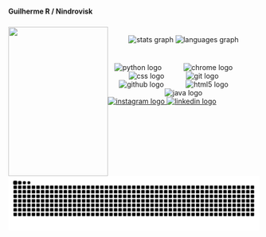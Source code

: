 <h4 align="left">Guilherme R / Nindrovisk</h4>

###

<img align="left" height="300" width="200" src="https://media3.giphy.com/media/v1.Y2lkPTc5MGI3NjExMms1OHYyaWh3NnQ1MDhoYWc4enE2dXY2NjFocXltY3d4dnE3NWIyYSZlcD12MV9pbnRlcm5hbF9naWZfYnlfaWQmY3Q9Zw/axuw3oSBCgss8Aq9Sj/giphy.gif"  />

###
<br>

<div align="center">
  <img src="https://github-readme-stats.vercel.app/api?username=Nindrovisk&hide_title=false&hide_rank=false&show_icons=true&include_all_commits=true&count_private=true&disable_animations=false&theme=dark&locale=en&hide_border=false" height="200" alt="stats graph"  />
  <img src="https://github-readme-stats.vercel.app/api/top-langs?username=Nindrovisk&locale=en&hide_title=false&layout=compact&card_width=320&langs_count=5&theme=dark&hide_border=false" height="" alt="languages graph"  />
</div>

###

<br>

<div align="center">
  <img src="https://cdn.jsdelivr.net/gh/devicons/devicon/icons/python/python-original.svg" height="30" alt="python logo"  />
  <img width="36" />
  <img src="https://cdn.jsdelivr.net/gh/devicons/devicon/icons/chrome/chrome-original.svg" height="30" alt="chrome logo"  />
  <img width="36" />
  <img src="https://cdn.jsdelivr.net/gh/devicons/devicon/icons/css3/css3-original.svg" height="30" alt="css logo"  />
  <img width="36" />
  <img src="https://cdn.jsdelivr.net/gh/devicons/devicon/icons/git/git-original.svg" height="30" alt="git logo"  />
  <img width="36" />
  <img src="https://cdn.jsdelivr.net/gh/devicons/devicon/icons/github/github-original-wordmark.svg" height="30" alt="github logo"  />
  <img width="36" />
  <img src="https://cdn.jsdelivr.net/gh/devicons/devicon/icons/html5/html5-original.svg" height="30" alt="html5 logo"  />
  <img width="36" />
  <img src="https://cdn.jsdelivr.net/gh/devicons/devicon/icons/java/java-original.svg" height="30" alt="java logo"  />
</div>


<div align="left">
  <a href="https://www.instagram.com/gui_rizieri_?igsh=NHJ2NnZ3NGMyYXJj&utm_source=qr" target="_blank">
    <img src="https://img.shields.io/static/v1?message=Instagram&logo=instagram&label=&color=#131314&logoColor=white&labelColor=&style=for-the-badge" height="60" width ="100" alt="instagram logo"  />
    
  </a>
  <a href="https://www.linkedin.com/in/guilherme-rizieri-6b2b86379/" target="_blank">
    <img src="https://img.shields.io/static/v1?message=LinkedIn&logo=linkedin&label=&color=0077B5&logoColor=white&labelColor=&style=for-the-badge" height="26" width ="100"alt="linkedin logo"  />
  </a>
</div>


###

<img src="https://raw.githubusercontent.com/Nindrovisk/Nindrovisk/output/snake.svg" alt="Snake animation" />

